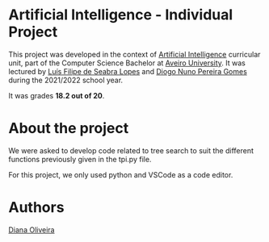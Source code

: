 

# Artificial Intelligence - Individual Project 

This project was developed in the context of [Artificial Intelligence](https://www.ua.pt/en/uc/12287) curricular unit, part of the Computer Science Bachelor at [Aveiro University](https://www.ua.pt/). It was lectured by [Luís Filipe de Seabra Lopes](https://www.ua.pt/en/p/10314261) and [Diogo Nuno Pereira Gomes](https://www.ua.pt/en/p/10331537) during the 2021/2022 school year.

It was grades **18.2 out of 20**.

# About the project

We were asked to develop code related to tree search to suit the different functions previously given in the tpi.py file. 

For this project, we only used python and VSCode as a code editor.

# Authors

[Diana Oliveira](https://github.com/DianaSiso)

